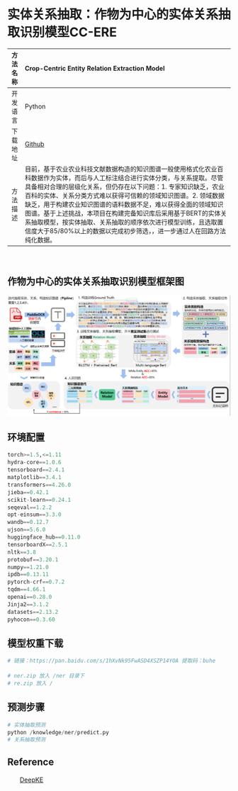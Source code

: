 # 实体关系抽取：作物为中心的实体关系抽取识别模型CC-ERE

| 方法名称 | Crop-Centric Entity Relation Extraction Model                                                                                                                                                                                                                                                                                                                                      |
| :------: | :--------------------------------------------------------------------------------------------------------------------------------------------------------------------------------------------------------------------------------------------------------------------------------------------------------------------------------------------------------------------------------- |
| 开发语言 | Python                                                                                                                                                                                                                                                                                                                                                                             |
| 下载地址 | [Github](https://github.com/njustkmg/National-Key-RD-Program-of-China/tree/main)                                                                                                                                                                                                                                                                                                      |
| 方法描述 | 目前，基于农业农业科技文献数据构造的知识图谱一般使用格式化农业百科数据作为实体，而后与人工标注结合进行实体分类，与关系提取。尽管具备相对合理的层级化关系，但仍存在以下问题：1. 专家知识缺乏，农业百科的实体、关系分类方式难以获得可信赖的领域知识图谱。2. 领域数据缺乏，用于构建农业知识图谱的语料数据不足，难以获得全面的领域知识图谱。基于上述挑战，本项目在构建完备知识库后采用基于BERT的实体关系抽取模型，按实体抽取、关系抽取的顺序依次进行模型训练，且选取置信度大于85/80%以上的数据以完成初步筛选，，进一步通过人在回路方法纯化数据。 |

　　‍

## 作物为中心的实体关系抽取识别模型框架图

![image](assets/image-20241128201651-14ucm89.png)

## 环境配置

```python
torch>=1.5,<=1.11
hydra-core==1.0.6
tensorboard==2.4.1
matplotlib==3.4.1
transformers==4.26.0
jieba==0.42.1
scikit-learn==0.24.1
seqeval==1.2.2
opt-einsum==3.3.0
wandb==0.12.7
ujson==5.6.0
huggingface_hub==0.11.0
tensorboardX==2.5.1
nltk==3.8
protobuf==3.20.1
numpy==1.21.0
ipdb==0.13.11
pytorch-crf==0.7.2
tqdm==4.66.1
openai==0.28.0
Jinja2==3.1.2
datasets==2.13.2
pyhocon==0.3.60
```

## 模型权重下载

```python
# 链接：https://pan.baidu.com/s/1hXvNk95FwASD4XSZP14YOA 提取码：buhe

# ner.zip 放入 /ner 目录下
# re.zip 放入 /
```

## 预测步骤

```python
# 实体抽取预测
python /knowledge/ner/predict.py
# 关系抽取预测
```

## Reference

　　[DeepKE](https://github.com/zjunlp/DeepKE)
